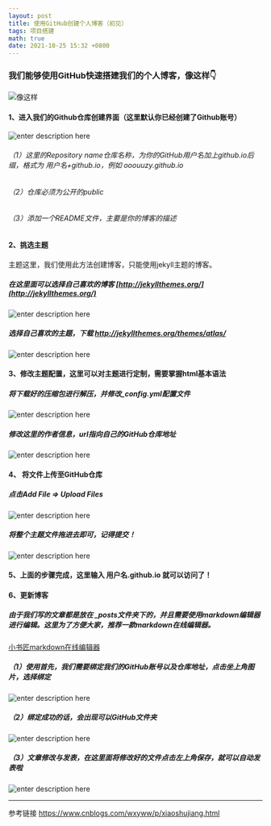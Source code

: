 ```yaml
---
layout: post
title: 使用GitHub创建个人博客（初见）
tags: 项目搭建
math: true
date: 2021-10-25 15:32 +0800
---
```

### 我们能够使用GitHub快速搭建我们的个人博客，像这样👇
![像这样](./images/1635141868490.png)

#### 1、进入我们的Github仓库创建界面（这里默认你已经创建了Github账号）
![enter description here](./images/1635141958566.png)
###### （1）这里的Repository name仓库名称，为你的GitHub用户名加上github.io后缀，格式为 用户名+github.io，例如 ooouuzy.github.io
###### （2）仓库必须为公开的public
###### （3）添加一个README文件，主要是你的博客的描述  
#### 2、挑选主题
主题这里，我们使用此方法创建博客，只能使用jekyll主题的博客。
##### 在这里面可以选择自己喜欢的博客 [http://jekyllthemes.org/](http://jekyllthemes.org/)  
![enter description here](./images/1635143783753.png)
##### 选择自己喜欢的主题，下载 http://jekyllthemes.org/themes/atlas/
![enter description here](./images/1635143930570.png)
#### 3、修改主题配置，这里可以对主题进行定制，需要掌握html基本语法
##### 将下载好的压缩包进行解压，并修改_config.yml配置文件
![![enter description here](./images/1635144178017.png)](./images/1635144990534.png)
##### 修改这里的作者信息，url指向自己的GitHub仓库地址
![enter description here](./images/1635144366911.png)
#### 4、 将文件上传至GitHub仓库
##### 点击Add File => Upload Files
![enter description here](./images/1635144607397.png)
##### 将整个主题文件拖进去即可，记得提交！
![enter description here](./images/1635144689657.png)
#### 5、上面的步骤完成，这里输入 用户名.github.io 就可以访问了！
#### 6、更新博客
##### 由于我们写的文章都是放在 _posts文件夹下的，并且需要使用markdown编辑器进行编辑。这里为了方便大家，推荐一款markdown在线编辑器。
[小书匠markdown在线编辑器](http://markdown.xiaoshujiang.com/)
##### （1）使用首先，我们需要绑定我们的GitHub账号以及仓库地址，点击坐上角图片，选择绑定
![enter description here](./images/1635145383713.png)
##### （2）绑定成功的话，会出现可以GitHub文件夹
![enter description here](./images/1635145456866.png)
##### （3）文章修改与发表，在这里面将修改好的文件点击左上角保存，就可以自动发表啦
![enter description here](./images/1635145524619.png)


----------


参考链接 https://www.cnblogs.com/wxyww/p/xiaoshujiang.html